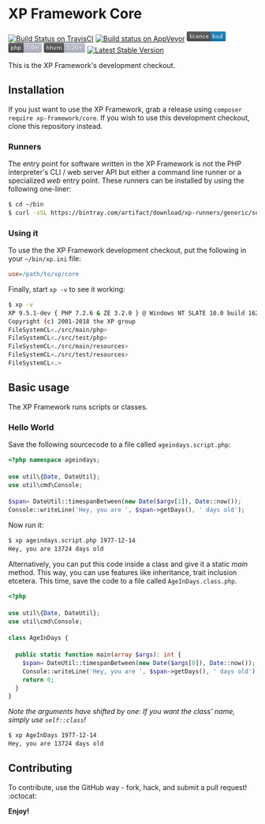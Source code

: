 XP Framework Core
=================
[![Build Status on TravisCI](https://secure.travis-ci.org/xp-framework/core.png)](http://travis-ci.org/xp-framework/core)
[![Build status on AppVeyor](https://ci.appveyor.com/api/projects/status/bb9gkkq1o7f6m2ns?svg=true)](https://ci.appveyor.com/project/thekid/core)
[![BSD Licence](https://raw.githubusercontent.com/xp-framework/web/master/static/licence-bsd.png)](https://github.com/xp-framework/core/blob/master/LICENCE.md)
[![Requires PHP 7.0+](https://raw.githubusercontent.com/xp-framework/web/master/static/php-7_0plus.png)](http://php.net/)
[![Supports HHVM 3.20+](https://raw.githubusercontent.com/xp-framework/web/master/static/hhvm-3_20plus.png)](http://hhvm.com/)
[![Latest Stable Version](https://poser.pugx.org/xp-framework/core/version.png)](https://packagist.org/packages/xp-framework/core)

This is the XP Framework's development checkout. 

Installation
------------
If you just want to use the XP Framework, grab a release using `composer require xp-framework/core`. If you wish to use this development checkout, clone this repository instead.

### Runners
The entry point for software written in the XP Framework is not the PHP
interpreter's CLI / web server API but either a command line runner or
a specialized *web* entry point. These runners can be installed by using
the following one-liner:

```sh
$ cd ~/bin
$ curl -sSL https://bintray.com/artifact/download/xp-runners/generic/setup-8.1.3.sh | sh
```

### Using it
To use the the XP Framework development checkout, put the following in your `~/bin/xp.ini` file:

```ini
use=/path/to/xp/core
```

Finally, start `xp -v` to see it working:

```sh
$ xp -v
XP 9.5.1-dev { PHP 7.2.6 & ZE 3.2.0 } @ Windows NT SLATE 10.0 build 16299 (Windows 10) AMD64
Copyright (c) 2001-2018 the XP group
FileSystemCL<./src/main/php>
FileSystemCL<./src/test/php>
FileSystemCL<./src/main/resources>
FileSystemCL<./src/test/resources>
FileSystemCL<.>
```

Basic usage
-----------
The XP Framework runs scripts or classes.

### Hello World
Save the following sourcecode to a file called `ageindays.script.php`:

```php
<?php namespace ageindays;

use util\{Date, DateUtil};
use util\cmd\Console;

$span= DateUtil::timespanBetween(new Date($argv[1]), Date::now());
Console::writeLine('Hey, you are ', $span->getDays(), ' days old');
```

Now run it:

```sh
$ xp ageindays.script.php 1977-12-14
Hey, you are 13724 days old
```

Alternatively, you can put this code inside a class and give it a static *main* method. This way, you can use features like inheritance, trait inclusion etcetera. This time, save the code to a file called `AgeInDays.class.php`.

```php
<?php

use util\{Date, DateUtil};
use util\cmd\Console;

class AgeInDays {

  public static function main(array $args): int {
    $span= DateUtil::timespanBetween(new Date($args[0]), Date::now());
    Console::writeLine('Hey, you are ', $span->getDays(), ' days old');
    return 0;
  }
}
```

*Note the arguments have shifted by one: If you want the class' name, simply use `self::class`!*

```sh
$ xp AgeInDays 1977-12-14
Hey, you are 13724 days old
```

Contributing
------------
To contribute, use the GitHub way - fork, hack, and submit a pull request! :octocat:

**Enjoy!**
